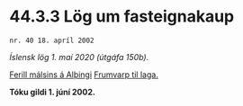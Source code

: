 # 44.3.3 Lög um fasteignakaup

`nr. 40 18. apríl 2002`

_Íslensk lög 1. maí 2020 (útgáfa 150b)._

[Ferill málsins á Alþingi](https://www.althingi.is/thingstorf/thingmalalistar-eftir-thingum/ferill/?ltg=127&mnr=253)
[Frumvarp til laga.](https://www.althingi.is/altext/127/s/0291.html)

**Tóku gildi 1. júní 2002.**

